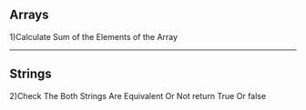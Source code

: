 <h2>Arrays</h2>
<p>1)Calculate Sum of the Elements of the Array</p>
<hr>
<h2>Strings</h2>
<p>2)Check The Both Strings Are Equivalent Or Not return True Or false</p>
